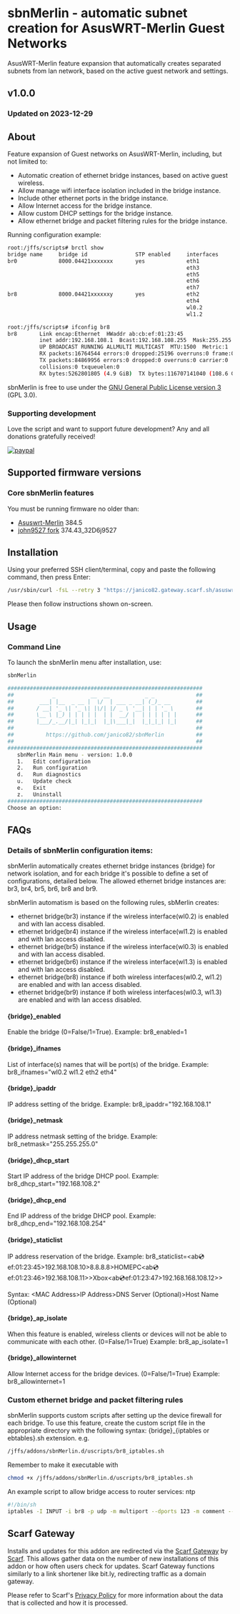 # sbnMerlin - automatic subnet creation for AsusWRT-Merlin Guest Networks
AsusWRT-Merlin feature expansion that automatically creates separated subnets from lan network, based on the active guest network and settings.

## v1.0.0
### Updated on 2023-12-29
## About
Feature expansion of Guest networks on AsusWRT-Merlin, including, but not limited to:

*   Automatic creation of ethernet bridge instances, based on active guest wireless.
*   Allow manage wifi interface isolation included in the bridge instance.
*   Include other ethernet ports in the bridge instance.
*   Allow Internet access for the bridge instance.
*   Allow custom DHCP settings for the bridge instance.
*   Allow ethernet bridge and packet filtering rules for the bridge instance.

Running configuration example:
```sh
root:/jffs/scripts# brctl show
bridge name     bridge id               STP enabled     interfaces
br0             8000.04421xxxxxxx       yes             eth1
                                                        eth3
                                                        eth5
                                                        eth6
                                                        eth7
br8             8000.04421xxxxxxy       yes             eth2
                                                        eth4
                                                        wl0.2
                                                        wl1.2

root:/jffs/scripts# ifconfig br8
br8       Link encap:Ethernet  HWaddr ab:cb:ef:01:23:45
          inet addr:192.168.108.1  Bcast:192.168.108.255  Mask:255.255.255.0
          UP BROADCAST RUNNING ALLMULTI MULTICAST  MTU:1500  Metric:1
          RX packets:16764544 errors:0 dropped:25196 overruns:0 frame:0
          TX packets:84869956 errors:0 dropped:0 overruns:0 carrier:0
          collisions:0 txqueuelen:0
          RX bytes:5262801805 (4.9 GiB)  TX bytes:116707141040 (108.6 GiB)
```

sbnMerlin is free to use under the [GNU General Public License version 3](https://opensource.org/licenses/GPL-3.0) (GPL 3.0).

### Supporting development
Love the script and want to support future development? Any and all donations gratefully received!

[![paypal](https://www.paypalobjects.com/en_US/i/btn/btn_donateCC_LG.gif)](https://www.paypal.com/donate/?business=7GJ9GM39PF3NS&no_recurring=0&item_name=for+support+of+continued+development+of+Asuswrt-Merlin+addons&currency_code=EUR)

## Supported firmware versions
### Core sbnMerlin features
You must be running firmware no older than:
*   [Asuswrt-Merlin](https://www.asuswrt-merlin.net/) 384.5
*   [john9527 fork](https://www.snbforums.com/threads/fork-asuswrt-merlin-374-43-lts-releases-v37ea.18914/) 374.43_32D6j9527

## Installation
Using your preferred SSH client/terminal, copy and paste the following command, then press Enter:

```sh
/usr/sbin/curl -fsL --retry 3 "https://janico82.gateway.scarf.sh/asuswrt-merlin/dev/sbnMerlin.sh" -o /jffs/scripts/sbnMerlin && chmod 0755 /jffs/scripts/sbnMerlin && /jffs/scripts/sbnMerlin install
```

Please then follow instructions shown on-screen.

## Usage
### Command Line
To launch the sbnMerlin menu after installation, use:
```sh
sbnMerlin
```
```sh
#############################################################
##            _           __  __           _ _             ##
##        ___| |__  _ __ |  \/  | ___ _ __| (_)_ __        ##
##       / __| '_ \| '_ \| |\/| |/ _ \ '__| | | '_ \       ##
##       \__ \ |_) | | | | |  | |  __/ |  | | | | | |      ##
##       |___/_.__/|_| |_|_|  |_|\___|_|  |_|_|_| |_|      ##
##                                                         ##
##          https://github.com/janico82/sbnMerlin          ##
##                                                         ##
#############################################################
   sbnMerlin Main menu - version: 1.0.0
   1.   Edit configuration
   2.   Run configuration
   d.   Run diagnostics
   u.   Update check
   e.   Exit
   z.   Uninstall
#############################################################
Choose an option: 
```

## FAQs
### Details of sbnMerlin configuration items:
sbnMerlin automatically creates ethernet bridge instances {bridge} for network isolation, and for each bridge it's possible to define a set of configurations, detailed below. The allowed ethernet bridge instances are: br3, br4, br5, br6, br8 and br9.

sbnMerlin automatism is based on the following rules, sbMerlin creates:
* ethernet bridge(br3) instance if the wireless interface(wl0.2) is enabled and with lan access disabled.
* ethernet bridge(br4) instance if the wireless interface(wl1.2) is enabled and with lan access disabled.
* ethernet bridge(br5) instance if the wireless interface(wl0.3) is enabled and with lan access disabled.
* ethernet bridge(br6) instance if the wireless interface(wl1.3) is enabled and with lan access disabled.
* ethernet bridge(br8) instance if both wireless interfaces(wl0.2, wl1.2) are enabled and with lan access disabled.
* ethernet bridge(br9) instance if both wireless interfaces(wl0.3, wl1.3) are enabled and with lan access disabled.

#### {bridge}_enabled
Enable the bridge (0=False/1=True). Example: br8_enabled=1

#### {bridge}_ifnames
List of interface(s) names that will be port(s) of the bridge. Example: br8_ifnames="wl0.2 wl1.2 eth2 eth4"

#### {bridge}_ipaddr
IP address setting of the bridge. Example: br8_ipaddr="192.168.108.1"

#### {bridge}_netmask
IP address netmask setting of the bridge. Example: br8_netmask="255.255.255.0"

#### {bridge}_dhcp_start
Start IP address of the bridge DHCP pool. Example: br8_dhcp_start="192.168.108.2"

#### {bridge}_dhcp_end
End IP address of the bridge DHCP pool. Example: br8_dhcp_end="192.168.108.254"

#### {bridge}_staticlist
IP address reservation of the bridge. Example: br8_staticlist=\<ab:cd:ef:01:23:45\>192.168.108.10\>8.8.8.8\>HOMEPC\<ab:cd:ef:01:23:46\>192.168.108.11\>\>Xbox\<ab:cd:ef:01:23:47\>192.168.168.108.12\>\>

Syntax: \<MAC Address\>IP Address\>DNS Server (Optional)\>Host Name (Optional)

#### {bridge}_ap_isolate
When this feature is enabled, wireless clients or devices will not be able to communicate with each other. (0=False/1=True) Example: br8_ap_isolate=1

#### {bridge}_allowinternet
Allow Internet access for the bridge devices. (0=False/1=True) Example: br8_allowinternet=1

### Custom ethernet bridge and packet filtering rules
sbnMerlin supports custom scripts after setting up the device firewall for each bridge. To use this feature, create the custom script file in the appropriate directory with the following syntax: {bridge}_{iptables or ebtables}.sh extension. e.g.
```sh
/jffs/addons/sbnMerlin.d/uscripts/br8_iptables.sh
```
Remember to make it executable with
```sh
chmod +x /jffs/addons/sbnMerlin.d/uscripts/br8_iptables.sh
```
An example script to allow bridge access to router services: ntp
```sh
#!/bin/sh
iptables -I INPUT -i br8 -p udp -m multiport --dports 123 -m comment --comment "(sbnMerlin)" -j ACCEPT
```

## Scarf Gateway
Installs and updates for this addon are redirected via the [Scarf Gateway](https://about.scarf.sh/scarf-gateway) by [Scarf](https://about.scarf.sh/about). This allows gather data on the number of new installations of this addon or how often users check for updates. Scarf Gateway functions similarly to a link shortener like bit.ly, redirecting traffic as a domain gateway.

Please refer to Scarf's [Privacy Policy](https://about.scarf.sh/privacy) for more information about the data that is collected and how it is processed.